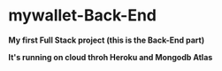 # mywallet-Back-End
**My first Full Stack project (this is the Back-End part)**

**It's running on cloud throh Heroku and Mongodb Atlas**
